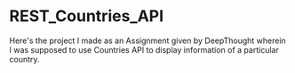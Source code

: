 # REST_Countries_API
Here's the project I made as an Assignment given by DeepThought wherein I was supposed to use Countries API to display information of a particular country. 
